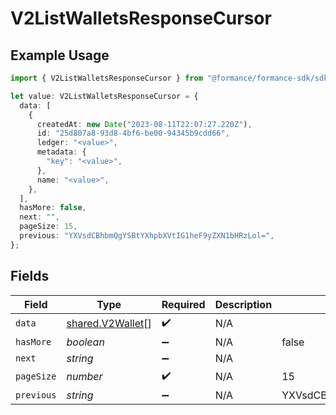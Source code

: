 # V2ListWalletsResponseCursor

## Example Usage

```typescript
import { V2ListWalletsResponseCursor } from "@formance/formance-sdk/sdk/models/shared";

let value: V2ListWalletsResponseCursor = {
  data: [
    {
      createdAt: new Date("2023-08-11T22:07:27.220Z"),
      id: "25d807a8-93d8-4bf6-be00-94345b9cdd66",
      ledger: "<value>",
      metadata: {
        "key": "<value>",
      },
      name: "<value>",
    },
  ],
  hasMore: false,
  next: "",
  pageSize: 15,
  previous: "YXVsdCBhbmQgYSBtYXhpbXVtIG1heF9yZXN1bHRzLol=",
};
```

## Fields

| Field                                                       | Type                                                        | Required                                                    | Description                                                 | Example                                                     |
| ----------------------------------------------------------- | ----------------------------------------------------------- | ----------------------------------------------------------- | ----------------------------------------------------------- | ----------------------------------------------------------- |
| `data`                                                      | [shared.V2Wallet](../../../sdk/models/shared/v2wallet.md)[] | :heavy_check_mark:                                          | N/A                                                         |                                                             |
| `hasMore`                                                   | *boolean*                                                   | :heavy_minus_sign:                                          | N/A                                                         | false                                                       |
| `next`                                                      | *string*                                                    | :heavy_minus_sign:                                          | N/A                                                         |                                                             |
| `pageSize`                                                  | *number*                                                    | :heavy_check_mark:                                          | N/A                                                         | 15                                                          |
| `previous`                                                  | *string*                                                    | :heavy_minus_sign:                                          | N/A                                                         | YXVsdCBhbmQgYSBtYXhpbXVtIG1heF9yZXN1bHRzLol=                |